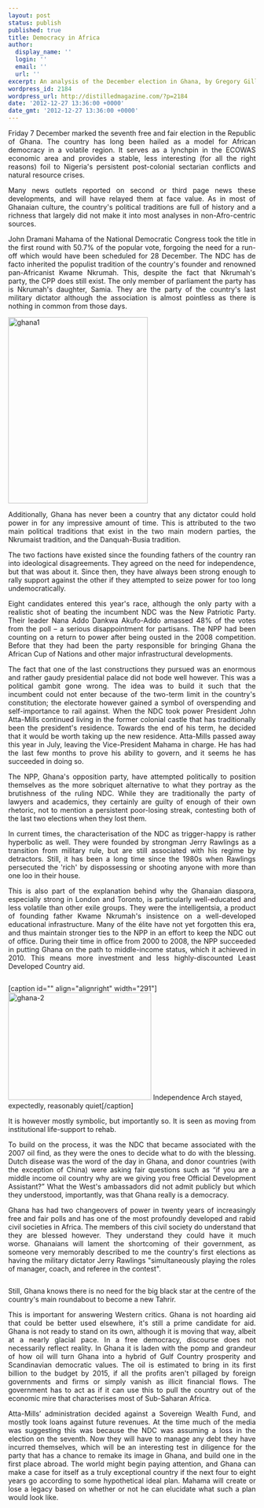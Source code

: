 ```yaml
---
layout: post
status: publish
published: true
title: Democracy in Africa
author:
  display_name: ''
  login: ''
  email: ''
  url: ''
excerpt: An analysis of the December election in Ghana, by Gregory Gillette.
wordpress_id: 2184
wordpress_url: http://distilledmagazine.com/?p=2184
date: '2012-12-27 13:36:00 +0000'
date_gmt: '2012-12-27 13:36:00 +0000'
---
```

<p style="text-align: justify;">Friday 7 December marked the seventh free and fair election in the Republic of Ghana. The country has long been hailed as a model for African democracy in a volatile region. It serves as a lynchpin in the ECOWAS economic area and provides a stable, less interesting (for all the right reasons) foil to Nigeria's persistent post-colonial sectarian conflicts and natural resource crises.</p>
<p style="text-align: justify;">Many news outlets reported on second or third page news these developments, and will have relayed them at face value. As in most of Ghanaian culture, the country's political traditions are full of history and a richness that largely did not make it into most analyses in non-Afro-centric sources.</p>
<p style="text-align: justify;">John Dramani Mahama of the National Democratic Congress took the title in the first round with 50.7% of the popular vote, forgoing the need for a run-off which would have been scheduled for 28 December. The NDC has de facto inherited the populist tradition of the country's founder and renowned pan-Africanist Kwame Nkrumah. This, despite the fact that Nkrumah's party, the CPP does still exist. The only member of parliament the party has is Nkrumah's daughter, Samia. They are the party of the country's last military dictator although the association is almost pointless as there is nothing in common from those days.</p>
<p style="text-align: justify;"><a href="http://distilledmagazine.com/democracy-in-africa-1/ghana1/" rel="attachment wp-att-2185"><img class="wp-image-2185 alignleft" alt="ghana1" src="http://distilledmagazine.com/wp-content/uploads/2012/12/ghana1.jpg" width="284" height="378" /></a></p>
<p style="text-align: justify;">Additionally, Ghana has never been a country that any dictator could hold power in for any impressive amount of time. This is attributed to the two main political traditions that exist in the two main modern parties, the Nkrumaist tradition, and the Danquah-Busia tradition.</p>
<p style="text-align: justify;">The two factions have existed since the founding fathers of the country ran into ideological disagreements. They agreed on the need for independence, but that was about it. Since then, they have always been strong enough to rally support against the other if they attempted to seize power for too long undemocratically.</p>
<p style="text-align: justify;">Eight candidates entered this year's race, although the only party with a realistic shot of beating the incumbent NDC was the New Patriotic Party. Their leader Nana Addo Dankwa Akufo-Addo amassed 48% of the votes from the poll – a serious disappointment for partisans. The NPP had been counting on a return to power after being ousted in the 2008 competition. Before that they had been the party responsible for bringing Ghana the African Cup of Nations and other major infrastructural developments.</p>
<p style="text-align: justify;">The fact that one of the last constructions they pursued was an enormous and rather gaudy presidential palace did not bode well however. This was a political gambit gone wrong. The idea was to build it such that the incumbent could not enter because of the two-term limit in the country's constitution; the electorate however gained a symbol of overspending and self-importance to rail against. When the NDC took power President John Atta-Mills continued living in the former colonial castle that has traditionally been the president's residence. Towards the end of his term, he decided that it would be worth taking up the new residence. Atta-Mills passed away this year in July, leaving the Vice-President Mahama in charge. He has had the last few months to prove his ability to govern, and it seems he has succeeded in doing so.</p>
<p style="text-align: justify;">The NPP, Ghana's opposition party, have attempted politically to position themselves as the more sobriquet alternative to what they portray as the brutishness of the ruling NDC. While they are traditionally the party of lawyers and academics, they certainly are guilty of enough of their own rhetoric, not to mention a persistent poor-losing streak, contesting both of the last two elections when they lost them.</p>
<p style="text-align: justify;">In current times, the characterisation of the NDC as trigger-happy is rather hyperbolic as well. They were founded by strongman Jerry Rawlings as a transition from military rule, but are still associated with his regime by detractors. Still, it has been a long time since the 1980s when Rawlings persecuted the 'rich' by dispossessing or shooting anyone with more than one loo in their house.</p>
<p style="text-align: justify;">This is also part of the explanation behind why the Ghanaian diaspora, especially strong in London and Toronto, is particularly well-educated and less volatile than other exile groups. They were the intelligentsia, a product of founding father Kwame Nkrumah's insistence on a well-developed educational infrastructure. Many of the élite have not yet forgotten this era, and thus maintain stronger ties to the NPP in an effort to keep the NDC out of office. During their time in office from 2000 to 2008, the NPP succeeded in putting Ghana on the path to middle-income status, which it achieved in 2010. This means more investment and less highly-discounted Least Developed Country aid.</p>
<p style="text-align: justify;"><img title="Column" alt="" src="http://distilledmagazine.com/wp-content/uploads/2012/12/trans.gif" /></p>
<p>[caption id="" align="alignright" width="291"]<a href="http://distilledmagazine.com/democracy-in-africa-2/ghana-2/" rel="attachment wp-att-2226"><img alt="ghana-2" src="http://distilledmagazine.com/wp-content/uploads/2013/01/ghana-2.jpeg" width="291" height="218" /></a> Independence Arch stayed, expectedly, reasonably quiet[/caption]</p>
<p style="text-align: justify;">It is however mostly symbolic, but importantly so. It is seen as moving from institutional life-support to rehab.</p>
<p style="text-align: justify;">To build on the process, it was the NDC that became associated with the 2007 oil find, as they were the ones to decide what to do with the blessing. Dutch disease was the word of the day in Ghana, and donor countries (with the exception of China) were asking fair questions such as “if you are a middle income oil country why are we giving you free Official Development Assistant?” What the West's ambassadors did not admit publicly but which they understood, importantly, was that Ghana really is a democracy.</p>
<p style="text-align: justify;">Ghana has had two changeovers of power in twenty years of increasingly free and fair polls and has one of the most profoundly developed and rabid civil societies in Africa. The members of this civil society do understand that they are blessed however. They understand they could have it much worse. Ghanaians will lament the shortcoming of their government, as someone very memorably described to me the country's first elections as having the military dictator Jerry Rawlings "simultaneously playing the roles of manager, coach, and referee in the contest".</p>
<p style="text-align: justify;"><img title="Column" alt="" src="http://distilledmagazine.com/wp-content/uploads/2012/12/trans.gif" /></p>
<p style="text-align: justify;">Still, Ghana knows there is no need for the big black star at the centre of the country's main roundabout to become a new Tahrir.</p>
<p style="text-align: justify;">This is important for answering Western critics. Ghana is not hoarding aid that could be better used elsewhere, it's still a prime candidate for aid. Ghana is not ready to stand on its own, although it is moving that way, albeit at a nearly glacial pace. In a free democracy, discourse does not necessarily reflect reality. In Ghana it is laden with the pomp and grandeur of how oil will turn Ghana into a hybrid of Gulf Country prosperity and Scandinavian democratic values. The oil is estimated to bring in its first billion to the budget by 2015, if all the profits aren't pillaged by foreign governments and firms or simply vanish as illicit financial flows. The government has to act as if it can use this to pull the country out of the economic mire that characterises most of Sub-Saharan Africa.</p>
<p style="text-align: justify;">Atta-Mills’ administration decided against a Sovereign Wealth Fund, and mostly took loans against future revenues. At the time much of the media was suggesting this was because the NDC was assuming a loss in the election on the seventh. Now they will have to manage any debt they have incurred themselves, which will be an interesting test in diligence for the party that has a chance to remake its image in Ghana, and build one in the first place abroad. The world might begin paying attention, and Ghana can make a case for itself as a truly exceptional country if the next four to eight years go according to some hypothetical ideal plan. Mahama will create or lose a legacy based on whether or not he can elucidate what such a plan would look like.</p>
